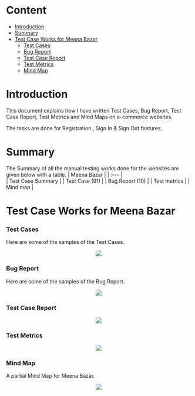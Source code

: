 # Content    
- [Introduction](https://github.com/Muftain1610/Test_case-Bug_report-Test_metrics-Mind_map-Projects#introduction)
- [Summary](https://github.com/Muftain1610/Test_case-Bug_report-Test_metrics-Mind_map-Projects#summary) 
- [Test Case Works for Meena Bazar](https://github.com/Muftain1610/Test_case-Bug_report-Test_metrics-Mind_map-Projects#test-case-works-for-meena-bazar)  
  - [Test Cases](https://github.com/Muftain1610/Test_case-Bug_report-Test_metrics-Mind_map-Projects#test-cases)   
  - [Bug Report](https://github.com/Muftain1610/Test_case-Bug_report-Test_metrics-Mind_map-Projects#bug-report) 
  - [Test Case Report](https://github.com/Muftain1610/Test_case-Bug_report-Test_metrics-Mind_map-Projects#test-case-report)  
  - [Test Metrics](https://github.com/Muftain1610/Test_case-Bug_report-Test_metrics-Mind_map-Projects#test-metrics)    
  - [Mind Map](https://github.com/Muftain1610/Test_case-Bug_report-Test_metrics-Mind_map-Projects#mind-map)    

# Introduction
This document explains how I have written Test Cases, Bug Report, Test Case Report, Test Metrics and Mind Maps on e-commerce websites. 

The tasks are done for Registration , Sign In & Sign Out features.


# Summary 
The Summary of all the manual testing works done for  the  websites are given below with a table.
| Meena Bazar | 
| :---         |     
| Test Case Summary   | 
| Test Case (91)     | 
| Bug Report (10)    | 
| Test metrics     | 
| Mind map       | 


# Test Case Works for Meena Bazar
### Test Cases
Here are some of the samples of the Test Cases.

<p align="center">
  <img src="https://github.com/Muftain1610/Test_case-Bug_report-Test_metrics-Mind_map-Projects/blob/main/TestCases%2C%20BugReport%2C%20TestMetrics%2C%20MindMap%20for%20Meena%20Bazar/Test%20Cases-%20Meena%20Bazar.png" />
</p>

### Bug Report
Here are some of the samples of the Bug Report.
<p align="center">
  <img src="https://github.com/Muftain1610/Test_case-Bug_report-Test_metrics-Mind_map-Projects/blob/main/TestCases%2C%20BugReport%2C%20TestMetrics%2C%20MindMap%20for%20Meena%20Bazar/Bug%20Report%20-%20Meena%20Bazar.png" />
</p>

### Test Case Report

<p align="center">
  <img src="https://github.com/Muftain1610/Test_case-Bug_report-Test_metrics-Mind_map-Projects/blob/main/TestCases%2C%20BugReport%2C%20TestMetrics%2C%20MindMap%20for%20Meena%20Bazar/Test%20Report%20-%20Meena%20Bazar.png" />
</p>

### Test Metrics

<p align="center">
  <img src="https://github.com/Muftain1610/Test_case-Bug_report-Test_metrics-Mind_map-Projects/blob/main/TestCases%2C%20BugReport%2C%20TestMetrics%2C%20MindMap%20for%20Meena%20Bazar/Test%20Metrics%20-%20Meena%20Bazar.png" />
</p>

### Mind Map
A partial Mind Map for Meena Bazar.
<p align="center">
  <img src="https://github.com/Muftain1610/Test_case-Bug_report-Test_metrics-Mind_map-Projects/blob/main/TestCases%2C%20BugReport%2C%20TestMetrics%2C%20MindMap%20for%20Meena%20Bazar/Mind%20map%20-Meena%20Bazar.com.png" />
</p>
